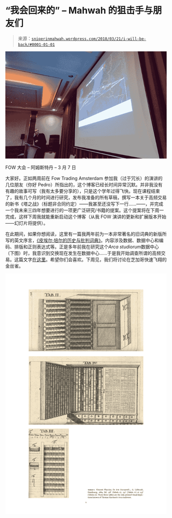 <!--yml

分类：未分类

日期：2024-05-18 14:08:31

-->

# “我会回来的” – Mahwah 的狙击手与朋友们

> 来源：[`sniperinmahwah.wordpress.com/2018/03/21/i-will-be-back/#0001-01-01`](https://sniperinmahwah.wordpress.com/2018/03/21/i-will-be-back/#0001-01-01)

![](img/f29a28d1798b3632da6677a6d9c736fe.png)

FOW 大会 – 阿姆斯特丹 – 3 月 7 日

大家好。正如两周前在 Fow Trading Amsterdam 参加我（过于冗长）的演讲的几位朋友（你好 Pedro）所指出的，这个博客已经长时间异常沉默。并非我没有有趣的故事可写（我有太多要分享的），只是这个学年过得飞快。现在课程结束了，我有几个月的时间进行研究，发布我准备的所有草稿，撰写一本关于高频交易的新书《塔之战》（标题非合同约定）——我甚至还没写下一行……——，并完成一个我未来三四年想要进行的一项更广泛研究/书籍的提案。这个提案将在下周一完成，这样下周我就能重新启动这个博客（从我 FOW 演讲的更新和扩展版本开始——幻灯片将提供）。

在此期间，如果你想阅读，这里有一篇我两年前为一本非常著名的旧词典的新版所写的英文序言，[《皮埃尔·培尔的历史与批判词典》](https://www.lesbelleslettres.com/livre/508-dictionnaire-historique-et-critique)。内容涉及数据、数据中心和编码、排版和正则表达式等。正是多年前我在研究这个*Arca studiorum*数据中心（下图）时，我意识到交换现在发生在数据中心……于是我开始调查所谓的高频交易。这篇文字[在这里](https://sniperinmahwah.wordpress.com/wp-content/uploads/2018/03/pierre_bayle_dictionary_english.pdf)。希望你们会喜欢。下周见，我们将讨论在芝加哥快速飞翔的金丝雀。

![](img/0abf3d5788b959ddadce511239faef9b.png)
